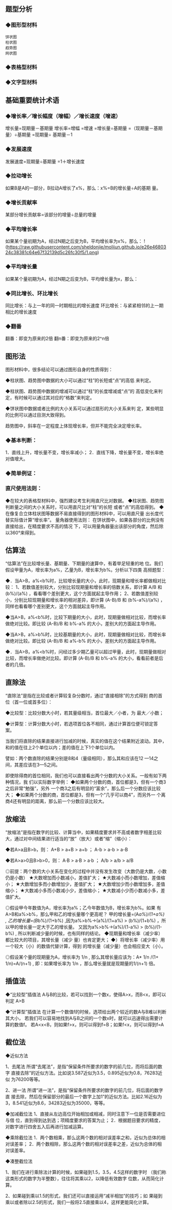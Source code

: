 ## 题型分析
### ◆图形型材料
	饼状图
	柱状图
	趋势图
	网状图
### ◆表格型材料
### ◆文字型材料


## 基础重要统计术语

### ◆增长率／增长幅度（增幅）／增长速度（增速）          
增长量=现期量－基期量
增长率=增幅
     =增速
=增长量÷基期量
=（现期量－基期量）÷基期量
=现期量÷ 基期量－1

### ◆发展速度
发展速度=现期量÷基期量
=1＋增长速度

### ◆拉动增长
如果B是A的一部分，B拉动A增长了x%，那么：x%=B的增长量÷A的基期
量。

### ◆增长贡献率
某部分增长贡献率=该部分的增量÷总量的增量

### ◆平均增长率
如果某个量初期为A，经过N期之后变为B，平均增长率为x%，那么：
!(https://raw.githubusercontent.com/sheldonjie/molijun.github.io/e26e4680324c38381c64e67f32139d5c26fc30f5/1.png)

### ◆平均增长量
如果某个量初期为A，经过N期之后变为B，平均增长量为x，那么：
 
### ◆同比增长、环比增长
同比增长：与上一年的同一时期相比的增长速度
环比增长：与紧紧相邻的上一期相比的增长速度

### ◆翻番
翻番：即变为原来的2倍
翻n番：即变为原来的2^n倍

## 图形法

图形材料中，很多结论可以通过图形自身的性质得到：

◆柱状图、趋势图中数据的大小可以通过“柱”的长短或“点”的高低 来判定。

◆柱状图、趋势图中数据的增减可以通过“柱”的长度增减或“点”的 高低变化来判定，有时候可以通过其对应的“格数”来判定。

◆饼状图中数据或者比例的大小关系可以通过扇形的大小关系来判 定，某些明显的比例可以通过目测大致得到。

趋势图中，斜率在一定程度上体现增长率，但并不能完全决定增长率。

### ◆基本判断：
1．直线上升，增长量不变，增长率减小；
2．直线下降，增长量不变，增长率绝对值增大。

### ◆简单例证：
 

### 直尺使用法则：
◆在较大的表格型材料中，强烈建议考生利用直尺比对数据。
◆柱状图、趋势图判断量之间的大小关系时，可以用直尺比对“柱”的长短 或者“点”的高低得到。
◆在像复合立体柱状图等数据不易直接得到的图形材料中，可以用直尺量 出长度代替实际值计算“增长率”。
量角器使用法则：
在饼状图中，如果各部分的比例没有直接给出，在精度要求不高的情况 下，可以用量角器量出该部分的角度，然后除以360°来得到。

## 估算法
“估算法”在比较增长量、基期量、下期量的速算中，有着举足轻重的地 位。我们假设甲量为A，增长率为a%，乙量为B，增长率为b%。分析以下四类 高频题型：

◆．当A>B，a%<b%时，比较增长量的大小，此时，现期量和增长率都做相对比较：
1、若数值差别较大，分别比较现期量和增长率的倍数关系，即计算   A/B   和   (b%)/(a%)  ，看看哪个差别更大，这个方面就起主导作用；
2、若数值差别较小，分别比较现期量和增长率的相对差异，即计算  (A-B)/B  和  (b%-a%)/(a%)  ，同样也看看哪个差别更大，这个方面就起主导作用。

◆当A>B，a%<b%时，比较下期量的大小，此时，现期量做相对比较，而增长率做绝对比较。即比较 (A-B)/B   和 b%-a% 的大小，差别大的方面起主导作用。

◆当A>B，a%>b%时，比较基期量的大小，此时，现期量做相对比较，而增长率做绝对比较。即比较 (A-B)/B 和 a%-b% 的大小，差别大的方面起主导作用。

◆．当A>B，a%<b%时，问经过多少期乙量可以超过甲量，此时，现期量做相对比较，而增长率做绝对比较。即计算 (A-B)/B 和 b%-a% 的大小，看看前者是后者的几倍。


## 直除法
“直除法”是指在比较或者计算较复杂分数时，通过“直接相除”的方式得到 商的首位（首一位或首多位）：

◆比较型：比较分数大小时，若其量级相当，首位最大／小者，为 最大／小数；

◆计算型：计算分数大小时，若选项首位各不相同，通过计算首位便可锁定答案。

当我们将直除的结果直接进行加减的时候，真实的值在这个结果附近波动。其中，和的值在往上2个单位以内；差的值在上下1个单位以内。

譬如：两个数直除的结果分别是8和4（量级相同），那么其和应该在12 —14之间，其差应该在3—5之间。

即使除得商的首位相同，我们也可以直接看出两个分数的大小关系。一般有如下两种情况，我 们以实际数字举例：
◆如果两个分数的商，首位都是3，但有一个商3之后非常“勉强”，另外 一个商3之后有明显的“富余”，那么后一个分数应该比较大；
◆如果两个分数的商，首位都是3，但有一个“几乎可以商4”，而另外一 个离商4还有明显的距离，那么前一个分数应该比较大。


## 放缩法
“放缩法”是指在数字的比较、计算当中，如果精度要求并不高或者数字相差比较大，通过对中间结果进行适当的“放”（放大）或者“缩”（缩小）：

◆若A>a且B>b，则：    A+B > a+B > a+b ；        A-b > a-b > a-B

◆若A>a>0且B>b>0，则：    A·B > a·B > a·b ；        A/b > a/b > a/B

◎前提：两个数的大小关系在变化的过程中并没有发生改变（大数仍是大数，小数仍是小数）
★大数增加而小数减小，差值扩大；
★大数减小而小数增加，差值缩小；
★大数增加多而小数增加少，差值扩大；
★大数增加少而小数增加多，差值缩小；
★大数减小多而小数减小少，差值缩小；
★大数减小少而小数减小多，差值扩大。

◎假设甲今年数值为A，增长率为a%；乙今年数值为B，增长率为b%。如果 有A>B和a%>b%，那么甲和乙的增长量哪个更高呢？
甲的增长量=(A*a%)/(1+a%) , 乙的增长量=(B*b%)/(1+b%) ,因为a%>b%→(a%)/(1+a%) > (b%)/(1+b%) ，所以甲的增长量一定大于乙的增长量。
又因为a%>b%→(a%)/(1-a%) > (b%)/(1-b%) , 所以判断减少量的时候，也有同样的结论。
◆现期量和增长率（减少率）都比较大的项目，其增长量（减少 量）也肯定更大；
◆）将增长率（减少率）用一个较大（小）的数值代替计算，得到 的增长量（减少量）也会相应变大（小）。

◎假设某个量的现期量为A，增长率为 1/n , 那么其增长量应该为：A* 1/n /(1+ 1/n)=A/(n+1) , 即：如果增长率为 1/n ，那么增长量就是现期量的1/(n+1) 倍。
 


## 插值法
◆“比较型”插值法
A与B的比较，若可以找到一个数x，使得A>x，而B<x，即可以判定 A>B

◆“计算型”插值法
在计算一个数值f的时候，选项给出两个较近的数A与B难以判断其大小， 若我们可以容易地找到A与B之间的一个数x时，就可以迅速得出需要计算的数值f。
若A<x<B，则如果f>x，则可以得到f=B；如果f<x，则可以得到f=A
 


## 截位法
◆近似方法

1、去尾法
所谓“去尾法”，是指“保留条件所要求的数字的前几位，而将后面的数字 直接去除”的近似方法。比如说3.587近似为3.5，0.895近似为0.8，76283近似 为76200等等。

2、进一法
所谓“进一法”，是指“保留条件所要求的数字的前几位，将后面的数字直 接去除，然后在保留部分的最后一个数字上加1”的近似方法。比如2.16近似为3，8.541近似为8.6，34283近似为35000，等等。

◆加减截位法
1、直接从左边高位开始相加或相减，同时注意下一位是否需要进位与借 位，直到得到达到选；项精度要求的答案为止；
2．根据题目要求的精度，对数字进行四舍五入后再进行加减运算。

◆乘除截位法
1．两个数相乘，那么这两个数的相对误差率之和，近似为总体的相 对误差率；
2．两个数相除，那么这两个数的相对误差率之差，近似为总体的相 对误差率。
 

◆凑整截位法

1、我们在进行乘除法计算的时候，如果碰到1.5，3.5，4.5这样的数字时 （我们称这类形式的数字为半整数），往往将其乘以2，以降低有效数字 位数，从而简化计算。

2、如果碰到乘以1.5的形式，我们还可以直接运用“减半相加”的技巧；如 果碰到乘以或者除以2.5的形式，我们一般将2.5直接乘以4，这样更能简化计算。
 

